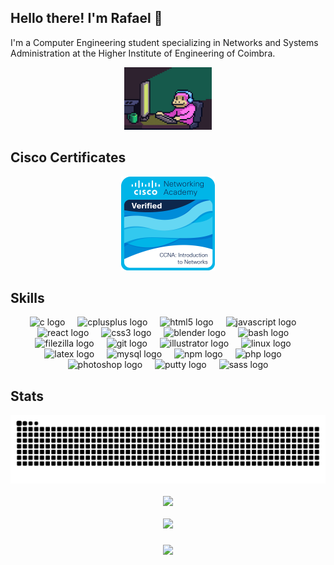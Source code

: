 <h2 align="left">Hello there! I'm Rafael 👋</h2>

<p align="left">I'm a Computer Engineering student specializing in Networks and Systems Administration at the Higher Institute of Engineering of Coimbra.</p>

<div align="center">
  <img src="giphy.gif" height="100">
</div>

###

<div align="center">
  <div align="left">
    <h2>Cisco Certificates</h2>
  </div>
  <a href="https://www.credly.com/badges/ccc26bc5-efc1-4e5e-9043-37f4e7a4f596/public_url"><img src="ccna-introduction-to-networks.png" height="150"/></a> 
</div>

###

<div align="center">
  <div align="left">
    <h2>Skills</h2>
  </div>
  <img src="https://cdn.jsdelivr.net/gh/devicons/devicon/icons/c/c-original.svg" height="30" alt="c logo" />
  <img width="12" />
  <img src="https://cdn.jsdelivr.net/gh/devicons/devicon/icons/cplusplus/cplusplus-original.svg" height="30" alt="cplusplus logo" />
  <img width="12" />
  <img src="https://cdn.jsdelivr.net/gh/devicons/devicon/icons/html5/html5-original.svg" height="30" alt="html5 logo" />
  <img width="12" />
  <img src="https://cdn.jsdelivr.net/gh/devicons/devicon/icons/javascript/javascript-original.svg" height="30" alt="javascript logo" />
  <img width="12" />
  <img src="https://cdn.jsdelivr.net/gh/devicons/devicon/icons/react/react-original.svg" height="30" alt="react logo" />
  <img width="12" />
  <img src="https://cdn.jsdelivr.net/gh/devicons/devicon/icons/css3/css3-original.svg" height="30" alt="css3 logo" />
  <img width="12" />
  <img src="https://cdn.jsdelivr.net/gh/devicons/devicon/icons/blender/blender-original.svg" height="30" alt="blender logo" />
  <img width="12" />
  <img src="https://cdn.jsdelivr.net/gh/devicons/devicon/icons/bash/bash-original.svg" height="30" alt="bash logo" />
  <img width="12" />
  <img src="https://cdn.jsdelivr.net/gh/devicons/devicon/icons/filezilla/filezilla-plain.svg" height="30" alt="filezilla logo" />
  <img width="12" />
  <img src="https://cdn.jsdelivr.net/gh/devicons/devicon/icons/git/git-original.svg" height="30" alt="git logo" />
  <img width="12" />
  <img src="https://cdn.jsdelivr.net/gh/devicons/devicon/icons/illustrator/illustrator-plain.svg" height="30" alt="illustrator logo" />
  <img width="12" />
  <img src="https://cdn.jsdelivr.net/gh/devicons/devicon/icons/linux/linux-original.svg" height="30" alt="linux logo" />
  <img width="12" />
  <img src="https://cdn.jsdelivr.net/gh/devicons/devicon/icons/latex/latex-original.svg" height="30" alt="latex logo" />
  <img width="12" />
  <img src="https://cdn.jsdelivr.net/gh/devicons/devicon/icons/mysql/mysql-original.svg" height="30" alt="mysql logo" />
  <img width="12" />
  <img src="https://cdn.jsdelivr.net/gh/devicons/devicon/icons/npm/npm-original-wordmark.svg" height="30" alt="npm logo" />
  <img width="12" />
  <img src="https://cdn.jsdelivr.net/gh/devicons/devicon/icons/php/php-original.svg" height="30" alt="php logo" />
  <img width="12" />
  <img src="https://cdn.jsdelivr.net/gh/devicons/devicon/icons/photoshop/photoshop-plain.svg" height="30" alt="photoshop logo" />
  <img width="12" />
  <img src="https://cdn.jsdelivr.net/gh/devicons/devicon/icons/putty/putty-original.svg" height="30" alt="putty logo" />
  <img width="12" />
  <img src="https://cdn.jsdelivr.net/gh/devicons/devicon/icons/sass/sass-original.svg" height="30" alt="sass logo" />
</div>

###

<div align="center">
  <div align="left">
    <h2>Stats</h2>
  </div>
  <img src="https://raw.githubusercontent.com/rafaelp3re1ra/rafaelp3re1ra/output/snake.svg" alt="Snake animation" />
  <br><br>
  <div align="center">
    <img src="https://github-readme-stats-git-main-rafaelp3re1ras-projects.vercel.app/api/top-langs?username=rafaelp3re1ra&locale=en&hide_title=false&layout=compact&card_width=320&langs_count=20&theme=dark&hide_border=false" />
    <br><br>
    <img src="https://github-readme-stats.vercel.app/api/wakatime?username=rafaelp3re1ra" height="300"/>  
  </div>
</div>

###

<div align="center">
  <img src="https://profile-counter.glitch.me/rafaelp3re1ra/count.svg?"  />
</div>
